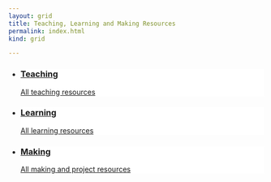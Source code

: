 ```yaml
---
layout: grid
title: Teaching, Learning and Making Resources
permalink: index.html
kind: grid

---
```


<ul class="grid">
<li class="teach" style="background: white url('{{ "/images/tile.png" | absolute_url }}') no-repeat top center;">
<a href="{{ site.baseurl }}{% link teaching.md %}" class="a"></a>
<div class="text">
<a href="{{ site.baseurl }}{% link teaching.md %}">
<div class="inner">
<h3>Teaching</h3>
<p class="excerpt">All teaching resources</p>
</div>
</a>
</div>
</li>

<li class="learn" style="background: white url('{{ "/images/tile.png" | absolute_url }}') no-repeat top center;">
<a href="{{ site.baseurl }}{% link learning.md %}" class="a"></a>
<div class="text">
<a href="{{ site.baseurl }}{% link learning.md %}">
<div class="inner">
<h3>Learning</h3>
<p class="excerpt">All learning resources</p>
</div>
</a>
</div>
</li>
					
<li class="make" style="background: white url('{{ "/images/tile.png" | absolute_url }}') no-repeat top center;">
<a href="{{ site.baseurl }}{% link making.md %}" class="a"></a>
<div class="text">
<a href="{{ site.baseurl }}{% link making.md %}">
<div class="inner">
<h3>Making</h3>
<p class="excerpt">All making and project resources</p>
</div>
</a>
</div>
</li>
</ul>
